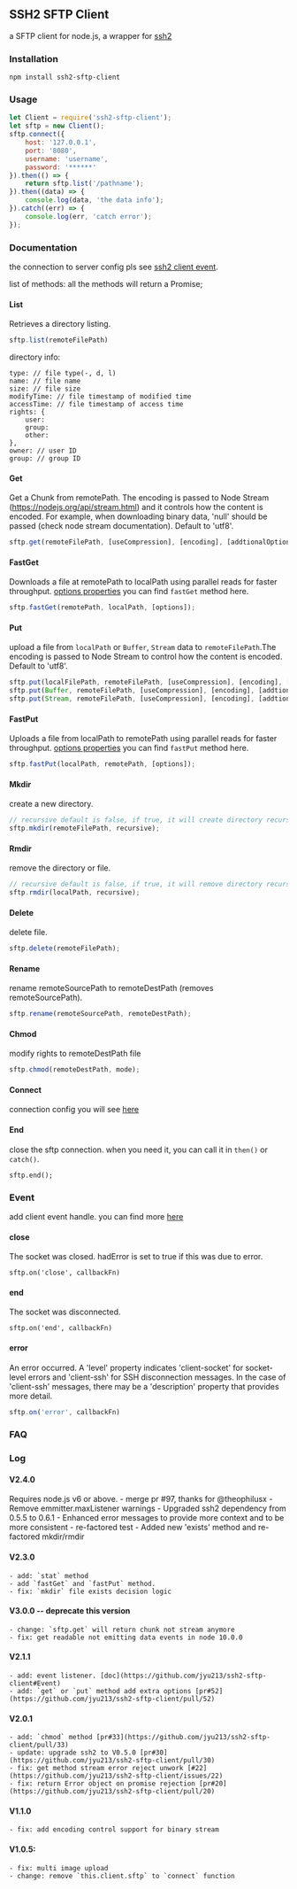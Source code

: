 ## SSH2 SFTP Client
a SFTP client for node.js, a wrapper for [ssh2](https://github.com/mscdex/ssh2)

### Installation
```shell
npm install ssh2-sftp-client
```

### Usage
```javascript
let Client = require('ssh2-sftp-client');
let sftp = new Client();
sftp.connect({
    host: '127.0.0.1',
    port: '8080',
    username: 'username',
    password: '******'
}).then(() => {
    return sftp.list('/pathname');
}).then((data) => {
    console.log(data, 'the data info');
}).catch((err) => {
    console.log(err, 'catch error');
});
```

### Documentation
the connection to server config pls see [ssh2 client event](https://github.com/mscdex/ssh2#user-content-client-methods).

list of methods:
all the methods will return a Promise;
#### List
Retrieves a directory listing.

```javascript
sftp.list(remoteFilePath)
```

directory info:

```
type: // file type(-, d, l)
name: // file name
size: // file size
modifyTime: // file timestamp of modified time
accessTime: // file timestamp of access time
rights: {
    user:
    group:
    other:
},
owner: // user ID
group: // group ID
```

#### Get
Get a Chunk from remotePath. The encoding is passed to Node Stream (https://nodejs.org/api/stream.html) and it controls how the content is encoded. For example, when downloading binary data, 'null' should be passed (check node stream documentation). Default to 'utf8'.

```javascript
sftp.get(remoteFilePath, [useCompression], [encoding], [addtionalOptions]);
```

#### FastGet
Downloads a file at remotePath to localPath using parallel reads for faster throughput. [options properties](https://github.com/mscdex/ssh2-streams/blob/master/SFTPStream.md) you can find `fastGet` method here.

```javascript
sftp.fastGet(remotePath, localPath, [options]);
```

#### Put
upload a file from `localPath` or `Buffer`, `Stream` data to `remoteFilePath`.The encoding is passed to Node Stream to control how the content is encoded. Default to 'utf8'.

```javascript
sftp.put(localFilePath, remoteFilePath, [useCompression], [encoding], [addtionalOptions]);
sftp.put(Buffer, remoteFilePath, [useCompression], [encoding], [addtionalOptions]);
sftp.put(Stream, remoteFilePath, [useCompression], [encoding], [addtionalOptions]);
```

#### FastPut
Uploads a file from localPath to remotePath using parallel reads for faster throughput. [options properties](https://github.com/mscdex/ssh2-streams/blob/master/SFTPStream.md) you can find `fastPut` method here.

```javascript
sftp.fastPut(localPath, remotePath, [options]);
```

#### Mkdir
create a new directory.

```javascript
// recursive default is false, if true, it will create directory recursive
sftp.mkdir(remoteFilePath, recursive);
```

#### Rmdir
remove the directory or file.

```javascript
// recursive default is false, if true, it will remove directory recursive even if is not empty
sftp.rmdir(localPath, recursive);
```

#### Delete
delete file.

```javascript
sftp.delete(remoteFilePath);
```

#### Rename
rename remoteSourcePath to remoteDestPath (removes remoteSourcePath).

```javascript
sftp.rename(remoteSourcePath, remoteDestPath);
```

#### Chmod
modify rights to remoteDestPath file

```javascript
sftp.chmod(remoteDestPath, mode);
```

#### Connect
connection config you will see [here](https://github.com/mscdex/ssh2#user-content-client-methods)

#### End
close the sftp connection. when you need it, you can call it in `then()` or `catch()`.

```
sftp.end();
```

### Event
add client event handle. you can find more [here](https://github.com/mscdex/ssh2#client-events)

#### close
The socket was closed. hadError is set to true if this was due to error.

```
sftp.on('close', callbackFn)
```

#### end
The socket was disconnected.

```
sftp.on('end', callbackFn)
```

#### error
An error occurred. A 'level' property indicates 'client-socket' for socket-level errors and 'client-ssh' for SSH disconnection messages. In the case of 'client-ssh' messages, there may be a 'description' property that provides more detail.

``` javascript
sftp.on('error', callbackFn)
```

### FAQ

### Log
#### V2.4.0
Requires node.js v6 or above.
    - merge pr #97, thanks for @theophilusx
        - Remove emmitter.maxListener warnings
        - Upgraded ssh2 dependency from 0.5.5 to 0.6.1
        - Enhanced error messages to provide more context and to be more consistent
        - re-factored test
        - Added new 'exists' method and re-factored mkdir/rmdir

#### V2.3.0
    - add: `stat` method
    - add `fastGet` and `fastPut` method.
    - fix: `mkdir` file exists decision logic

#### V3.0.0 -- deprecate this version
    - change: `sftp.get` will return chunk not stream anymore
    - fix: get readable not emitting data events in node 10.0.0

#### V2.1.1

    - add: event listener. [doc](https://github.com/jyu213/ssh2-sftp-client#Event)
    - add: `get` or `put` method add extra options [pr#52](https://github.com/jyu213/ssh2-sftp-client/pull/52)

#### V2.0.1

    - add: `chmod` method [pr#33](https://github.com/jyu213/ssh2-sftp-client/pull/33)
    - update: upgrade ssh2 to V0.5.0 [pr#30](https://github.com/jyu213/ssh2-sftp-client/pull/30)
    - fix: get method stream error reject unwork [#22](https://github.com/jyu213/ssh2-sftp-client/issues/22)
    - fix: return Error object on promise rejection [pr#20](https://github.com/jyu213/ssh2-sftp-client/pull/20)

#### V1.1.0

    - fix: add encoding control support for binary stream

#### V1.0.5:

    - fix: multi image upload
    - change: remove `this.client.sftp` to `connect` function

